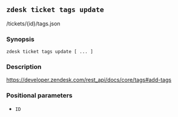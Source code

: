 ## `zdesk ticket tags update`

/tickets/{id}/tags.json

### Synopsis

    zdesk ticket tags update [ ... ]

### Description

https://developer.zendesk.com/rest_api/docs/core/tags#add-tags

### Positional parameters

* `ID`

